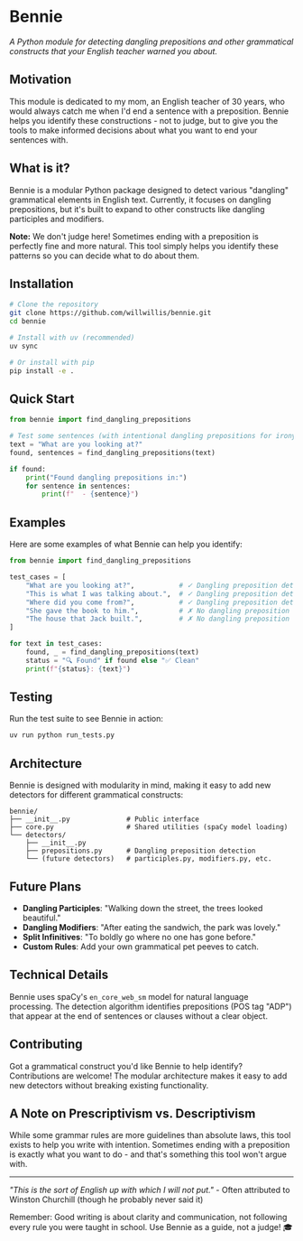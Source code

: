 # Bennie

*A Python module for detecting dangling prepositions and other grammatical constructs that your English teacher warned you about.*

## Motivation

This module is dedicated to my mom, an English teacher of 30 years, who would always catch me when I'd end a sentence with a preposition. Bennie helps you identify these constructions - not to judge, but to give you the tools to make informed decisions about what you want to end your sentences with.

## What is it?

Bennie is a modular Python package designed to detect various "dangling" grammatical elements in English text. Currently, it focuses on dangling prepositions, but it's built to expand to other constructs like dangling participles and modifiers.

**Note:** We don't judge here! Sometimes ending with a preposition is perfectly fine and more natural. This tool simply helps you identify these patterns so you can decide what to do about them.

## Installation

```bash
# Clone the repository
git clone https://github.com/willwillis/bennie.git
cd bennie

# Install with uv (recommended)
uv sync

# Or install with pip
pip install -e .
```

## Quick Start

```python
from bennie import find_dangling_prepositions

# Test some sentences (with intentional dangling prepositions for irony)
text = "What are you looking at?"
found, sentences = find_dangling_prepositions(text)

if found:
    print("Found dangling prepositions in:")
    for sentence in sentences:
        print(f"  - {sentence}")
```

## Examples

Here are some examples of what Bennie can help you identify:

```python
from bennie import find_dangling_prepositions

test_cases = [
    "What are you looking at?",           # ✓ Dangling preposition detected
    "This is what I was talking about.",  # ✓ Dangling preposition detected  
    "Where did you come from?",           # ✓ Dangling preposition detected
    "She gave the book to him.",          # ✗ No dangling preposition
    "The house that Jack built.",         # ✗ No dangling preposition
]

for text in test_cases:
    found, _ = find_dangling_prepositions(text)
    status = "🔍 Found" if found else "✅ Clean"
    print(f"{status}: {text}")
```

## Testing

Run the test suite to see Bennie in action:

```bash
uv run python run_tests.py
```

## Architecture

Bennie is designed with modularity in mind, making it easy to add new detectors for different grammatical constructs:

```
bennie/
├── __init__.py              # Public interface
├── core.py                  # Shared utilities (spaCy model loading)
└── detectors/
    ├── __init__.py
    ├── prepositions.py      # Dangling preposition detection
    └── (future detectors)   # participles.py, modifiers.py, etc.
```

## Future Plans

- **Dangling Participles**: "Walking down the street, the trees looked beautiful."
- **Dangling Modifiers**: "After eating the sandwich, the park was lovely."
- **Split Infinitives**: "To boldly go where no one has gone before."
- **Custom Rules**: Add your own grammatical pet peeves to catch.

## Technical Details

Bennie uses spaCy's `en_core_web_sm` model for natural language processing. The detection algorithm identifies prepositions (POS tag "ADP") that appear at the end of sentences or clauses without a clear object.

## Contributing

Got a grammatical construct you'd like Bennie to help identify? Contributions are welcome! The modular architecture makes it easy to add new detectors without breaking existing functionality.

## A Note on Prescriptivism vs. Descriptivism

While some grammar rules are more guidelines than absolute laws, this tool exists to help you write with intention. Sometimes ending with a preposition is exactly what you want to do - and that's something this tool won't argue with.

---

*"This is the sort of English up with which I will not put."* - Often attributed to Winston Churchill (though he probably never said it)

Remember: Good writing is about clarity and communication, not following every rule you were taught in school. Use Bennie as a guide, not a judge! 🎓
